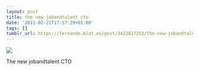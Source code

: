 ```yaml
---
layout: post
title: the new jobandtalent cto
date: '2011-02-21T17:17:29+01:00'
tags: []
tumblr_url: https://fernando.blat.es/post/3422817253/the-new-jobandtalent-cto
---
```

 ![](/tumblr_files/tumblr_lgyvh2jayJ1qz4y16o1_1280.jpg)  

The new jobandtalent CTO
